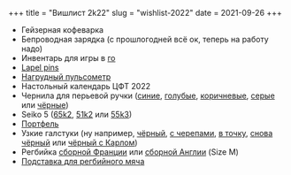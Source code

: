+++
title = "Вишлист 2k22"
slug = "wishlist-2022"
date = 2021-09-26
+++

* Гейзерная кофеварка
* Бепроводная зарядка (с прошлогодней всё ок, теперь на работу надо)
* Инвентарь для игры в [го](https://ru.wikipedia.org/wiki/%D0%93%D0%BE)
* [Lapel pins](https://friendfunction.ru/shop/znachki-tatu-patchi/)
* [Нагрудный пульсометр](https://www.ozon.ru/context/detail/id/158209289/)
* Настольный календарь ЦФТ 2022
* Чернила для перьевой ручки ([синие](https://www.ozon.ru/product/chernila-flakon-pierre-cardin-50-ml-sinie-pc332-l16-231668315), [голубые](https://www.ozon.ru/product/chernila-flakon-pierre-cardin-30-ml-sinie-pc332-s14-23166554), [коричневые](https://www.ozon.ru/product/flakon-chernil-city-fantasy-eiffel-murky-brow-50-ml-pierre-cardin-282452267), [серые](https://www.ozon.ru/product/chernila-flakon-pierre-cardin-30-ml-serye-pc332-s9-232867843) или [чёрные](https://www.ozon.ru/product/chernila-flakon-pierre-cardin-50-ml-chernye-pc332-l12-217649067))
* Seiko 5 ([65k2](https://www.seikowatches.com/ru-ru/products/5sports/srpd65k2), [51k2](https://www.seikowatches.com/ru-ru/products/5sports/srpd51k2) или [55k3](https://www.seikowatches.com/ru-ru/products/5sports/srpd55k3))
* [Портфель](https://ashwoodleather.ru/products/portfel_gareth_chestnut_brown)
* Узкие галстуки (ну например, [чёрный](https://www.farfetch.com/ru/shopping/men/saint-laurent--item-15764302.aspx), [с черепами](https://www.farfetch.com/ru/shopping/men/alexander-mcqueen--item-12116710.aspx), [в точку](https://www.farfetch.com/ru/shopping/men/fendi--item-16369312.aspx), [снова чёрный](https://www.farfetch.com/ru/shopping/men/givenchy--item-17012901.aspx) или [чёрный с Карлом](https://www.farfetch.com/ru/shopping/men/karl-lagerfeld--item-17066256.aspx))
* Регбийка [сборной Франции](https://www.lecoqsportif.com/uk-en/e-shop/rugby-ffr-jersey) или [сборной Англии](https://www.lovell-rugby.co.uk/shop/international/england) (Size M)
* [Подставка для регбийного мяча](https://www.ozon.ru/product/podstavka-dlya-regbiynogo-myacha-canterbury-326538499/)

